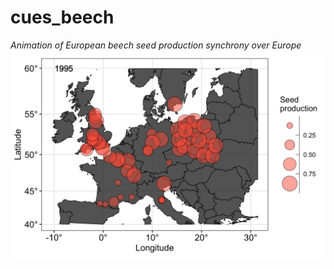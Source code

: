 # cues_beech

*Animation of European beech seed production synchrony over Europe*
![Animated beech synchrony](beech.gif)
